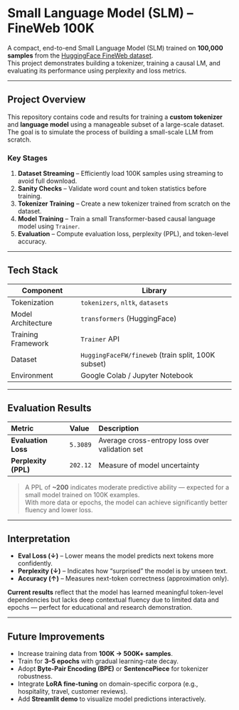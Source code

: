 # Small Language Model (SLM) – FineWeb 100K

A compact, end-to-end Small Language Model (SLM) trained on **100,000 samples** from the [HuggingFace FineWeb dataset](https://huggingface.co/datasets/HuggingFaceFW/fineweb).  
This project demonstrates building a tokenizer, training a causal LM, and evaluating its performance using perplexity and loss metrics.

---

## Project Overview

This repository contains code and results for training a **custom tokenizer** and **language model** using a manageable subset of a large-scale dataset.  
The goal is to simulate the process of building a small-scale LLM from scratch.

### Key Stages
1. **Dataset Streaming** – Efficiently load 100K samples using streaming to avoid full download.  
2. **Sanity Checks** – Validate word count and token statistics before training.  
3. **Tokenizer Training** – Create a new tokenizer trained from scratch on the dataset.  
4. **Model Training** – Train a small Transformer-based causal language model using `Trainer`.  
5. **Evaluation** – Compute evaluation loss, perplexity (PPL), and token-level accuracy.

---

## Tech Stack

| Component | Library |
|------------|----------|
| Tokenization | `tokenizers`, `nltk`, `datasets` |
| Model Architecture | `transformers` (HuggingFace) |
| Training Framework | `Trainer` API |
| Dataset | `HuggingFaceFW/fineweb` (train split, 100K subset) |
| Environment | Google Colab / Jupyter Notebook |

---

## Evaluation Results

| Metric | Value | Description |
|:--|:--|:--|
| **Evaluation Loss** | `5.3089` | Average cross-entropy loss over validation set |
| **Perplexity (PPL)** | `202.12` | Measure of model uncertainty |

> A PPL of **~200** indicates moderate predictive ability — expected for a small model trained on 100K examples.  
> With more data or epochs, the model can achieve significantly better fluency and lower loss.

---

## Interpretation

- **Eval Loss (↓)** – Lower means the model predicts next tokens more confidently.  
- **Perplexity (↓)** – Indicates how “surprised” the model is by unseen text.  
- **Accuracy (↑)** – Measures next-token correctness (approximation only).

**Current results** reflect that the model has learned meaningful token-level dependencies but lacks deep contextual fluency due to limited data and epochs — perfect for educational and research demonstration.

---

## Future Improvements

- Increase training data from **100K → 500K+ samples**.  
- Train for **3–5 epochs** with gradual learning-rate decay.  
- Adopt **Byte-Pair Encoding (BPE)** or **SentencePiece** for tokenizer robustness.  
- Integrate **LoRA fine-tuning** on domain-specific corpora (e.g., hospitality, travel, customer reviews).  
- Add **Streamlit demo** to visualize model predictions interactively.



